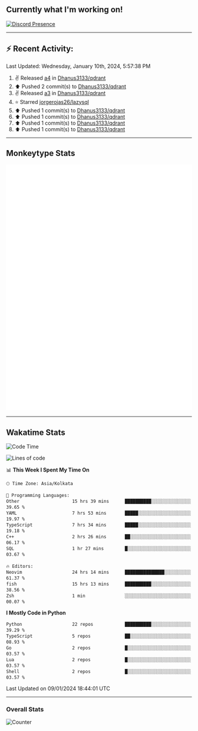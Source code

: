 ## Currently what I'm working on!
[![Discord Presence](https://lanyard.cnrad.dev/api/534981034400284712)](https://discord.com/users/534981034400284712)

---

## :zap: Recent Activity:
<!--RECENT_ACTIVITY:last_update-->
Last Updated: Wednesday, January 10th, 2024, 5:57:38 PM
<!--RECENT_ACTIVITY:last_update_end-->
<!--RECENT_ACTIVITY:start-->
1. ✌️ Released [a4](https://github.com/Dhanus3133/qdrant/releases/tag/a4) in [Dhanus3133/qdrant](https://github.com/Dhanus3133/qdrant)<br>
2. ⬆️ Pushed 2 commit(s) to [Dhanus3133/qdrant](https://github.com/Dhanus3133/qdrant)<br>
3. ✌️ Released [a3](https://github.com/Dhanus3133/qdrant/releases/tag/a3) in [Dhanus3133/qdrant](https://github.com/Dhanus3133/qdrant)<br>
4. ⭐ Starred [jorgerojas26/lazysql](https://github.com/jorgerojas26/lazysql)<br>
5. ⬆️ Pushed 1 commit(s) to [Dhanus3133/qdrant](https://github.com/Dhanus3133/qdrant)<br>
6. ⬆️ Pushed 1 commit(s) to [Dhanus3133/qdrant](https://github.com/Dhanus3133/qdrant)<br>
7. ⬆️ Pushed 1 commit(s) to [Dhanus3133/qdrant](https://github.com/Dhanus3133/qdrant)<br>
8. ⬆️ Pushed 1 commit(s) to [Dhanus3133/qdrant](https://github.com/Dhanus3133/qdrant)<br>
<!--RECENT_ACTIVITY:end-->

---

## Monkeytype Stats
<a href="https://monkeytype.com/profile/dhanus">
  <img src="https://raw.githubusercontent.com/Dhanus3133/Dhanus3133/monkeytype/monkeytype-pb.svg" alt="Monkeytype Profile" />
</a>

---

## Wakatime Stats
<!--START_SECTION:waka-->
![Code Time](http://img.shields.io/badge/Code%20Time-1%2C557%20hrs%2049%20mins-blue)

![Lines of code](https://img.shields.io/badge/From%20Hello%20World%20I%27ve%20Written-4.8%20million%20lines%20of%20code-blue)

📊 **This Week I Spent My Time On** 

```text
🕑︎ Time Zone: Asia/Kolkata

💬 Programming Languages: 
Other                    15 hrs 39 mins      ██████████░░░░░░░░░░░░░░░   39.65 % 
YAML                     7 hrs 53 mins       █████░░░░░░░░░░░░░░░░░░░░   19.97 % 
TypeScript               7 hrs 34 mins       █████░░░░░░░░░░░░░░░░░░░░   19.18 % 
C++                      2 hrs 26 mins       ██░░░░░░░░░░░░░░░░░░░░░░░   06.17 % 
SQL                      1 hr 27 mins        █░░░░░░░░░░░░░░░░░░░░░░░░   03.67 % 

🔥 Editors: 
Neovim                   24 hrs 14 mins      ███████████████░░░░░░░░░░   61.37 % 
fish                     15 hrs 13 mins      ██████████░░░░░░░░░░░░░░░   38.56 % 
Zsh                      1 min               ░░░░░░░░░░░░░░░░░░░░░░░░░   00.07 % 
```

**I Mostly Code in Python** 

```text
Python                   22 repos            ██████████░░░░░░░░░░░░░░░   39.29 % 
TypeScript               5 repos             ██░░░░░░░░░░░░░░░░░░░░░░░   08.93 % 
Go                       2 repos             █░░░░░░░░░░░░░░░░░░░░░░░░   03.57 % 
Lua                      2 repos             █░░░░░░░░░░░░░░░░░░░░░░░░   03.57 % 
Shell                    2 repos             █░░░░░░░░░░░░░░░░░░░░░░░░   03.57 % 
```




 Last Updated on 09/01/2024 18:44:01 UTC
<!--END_SECTION:waka-->
---

### Overall Stats

<img src="https://moe-counter.glitch.me/get/@Dhanus3133?theme=asoul" alt="Counter" />
